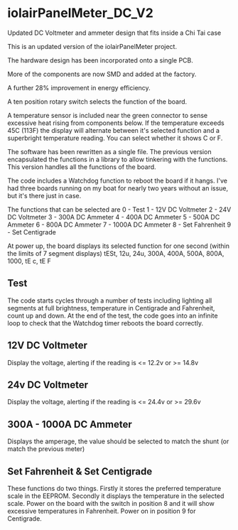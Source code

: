 # iolairPanelMeter_DC_V2
Updated DC Voltmeter and ammeter design that fits inside a Chi Tai case
 
This is an updated version of the iolairPanelMeter project.

The hardware design has been incorporated onto a single PCB.

More of the components are now SMD and added at the factory.

A further 28% improvement in energy efficiency.

A ten position rotary switch selects the function of the board.

A temperature sensor is included near the green connector to sense excessive heat rising from components below. If the temperature exceeds 45C (113F) the display will alternate between it's selected function and a superbright temperature reading. You can select whether it shows C or F.

The software has been rewritten as a single file. The previous version encapsulated the functions in a library to allow tinkering with the functions. This version handles all the functions of the board.

The code includes a Watchdog function to reboot the board if it hangs. I've had three boards running on my boat for nearly two years without an issue, but it's there just in case.

The functions that can be selected are
0 - Test
1 - 12V DC Voltmeter
2 - 24V DC Voltmeter
3 - 300A DC Ammeter
4 - 400A DC Ammeter
5 - 500A DC Ammeter
6 - 800A DC Ammeter
7 - 1000A DC Ammeter
8 - Set Fahrenheit
9 - Set Centigrade

At power up, the board displays its selected function for one second (within the limits of 7 segment displays)
tESt, 12u, 24u, 300A, 400A, 500A, 800A, 1000, tE c, tE F

## Test
The code starts cycles through a number of tests including lighting all segments at full brightness, temperature in Centigrade and Fahrenheit, count up and down. At the end of the test, the code goes into an infinite loop to check that the Watchdog timer reboots the board correctly.

## 12V DC Voltmeter
Display the voltage, alerting if the reading is <= 12.2v or >= 14.8v 

## 24v DC Voltmeter
Display the voltage, alerting if the reading is <= 24.4v or >= 29.6v 

## 300A - 1000A DC Ammeter
Displays the amperage, the value should be selected to match the shunt (or match the previous meter)

## Set Fahrenheit & Set Centigrade
These functions do two things. Firstly it stores the preferred temperature scale in the EEPROM. Secondly it displays the temperature in the selected scale. Power on the board with the switch in position 8 and it will show excessive temperatures in Fahrenheit. Power on in position 9 for Centigrade.


